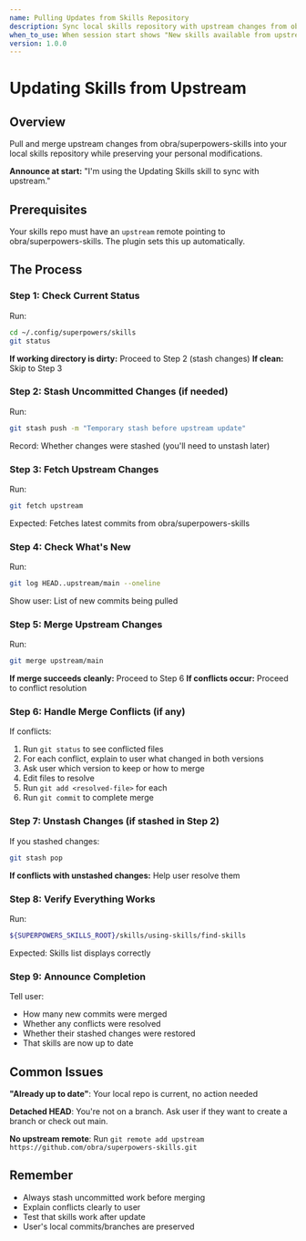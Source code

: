 ```yaml
---
name: Pulling Updates from Skills Repository
description: Sync local skills repository with upstream changes from obra/superpowers-skills
when_to_use: When session start shows "New skills available from upstream" or user wants to update skills
version: 1.0.0
---
```


# Updating Skills from Upstream

## Overview

Pull and merge upstream changes from obra/superpowers-skills into your local skills repository while preserving your personal modifications.

**Announce at start:** "I'm using the Updating Skills skill to sync with upstream."

## Prerequisites

Your skills repo must have an `upstream` remote pointing to obra/superpowers-skills. The plugin sets this up automatically.

## The Process

### Step 1: Check Current Status

Run:
```bash
cd ~/.config/superpowers/skills
git status
```

**If working directory is dirty:** Proceed to Step 2 (stash changes)
**If clean:** Skip to Step 3

### Step 2: Stash Uncommitted Changes (if needed)

Run:
```bash
git stash push -m "Temporary stash before upstream update"
```

Record: Whether changes were stashed (you'll need to unstash later)

### Step 3: Fetch Upstream Changes

Run:
```bash
git fetch upstream
```

Expected: Fetches latest commits from obra/superpowers-skills

### Step 4: Check What's New

Run:
```bash
git log HEAD..upstream/main --oneline
```

Show user: List of new commits being pulled

### Step 5: Merge Upstream Changes

Run:
```bash
git merge upstream/main
```

**If merge succeeds cleanly:** Proceed to Step 6
**If conflicts occur:** Proceed to conflict resolution

### Step 6: Handle Merge Conflicts (if any)

If conflicts:
1. Run `git status` to see conflicted files
2. For each conflict, explain to user what changed in both versions
3. Ask user which version to keep or how to merge
4. Edit files to resolve
5. Run `git add <resolved-file>` for each
6. Run `git commit` to complete merge

### Step 7: Unstash Changes (if stashed in Step 2)

If you stashed changes:
```bash
git stash pop
```

**If conflicts with unstashed changes:** Help user resolve them

### Step 8: Verify Everything Works

Run:
```bash
${SUPERPOWERS_SKILLS_ROOT}/skills/using-skills/find-skills
```

Expected: Skills list displays correctly

### Step 9: Announce Completion

Tell user:
- How many new commits were merged
- Whether any conflicts were resolved
- Whether their stashed changes were restored
- That skills are now up to date

## Common Issues

**"Already up to date"**: Your local repo is current, no action needed

**Detached HEAD**: You're not on a branch. Ask user if they want to create a branch or check out main.

**No upstream remote**: Run `git remote add upstream https://github.com/obra/superpowers-skills.git`

## Remember

- Always stash uncommitted work before merging
- Explain conflicts clearly to user
- Test that skills work after update
- User's local commits/branches are preserved
